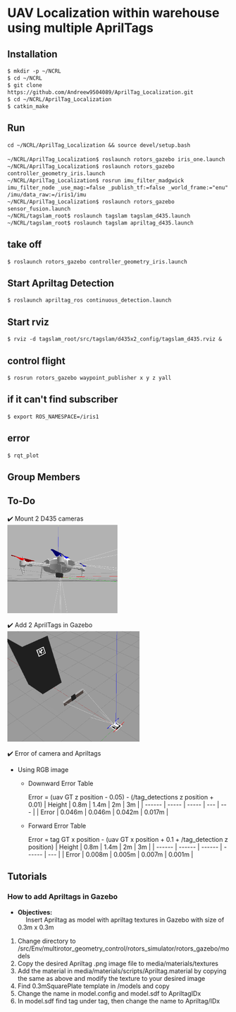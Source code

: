 # UAV Localization within warehouse using multiple AprilTags

## Installation
```console
$ mkdir -p ~/NCRL
$ cd ~/NCRL
$ git clone https://github.com/Andreew9504089/AprilTag_Localization.git
$ cd ~/NCRL/AprilTag_Localization
$ catkin_make
```

## Run
```console
cd ~/NCRL/AprilTag_Localization && source devel/setup.bash

~/NCRL/AprilTag_Localization$ roslaunch rotors_gazebo iris_one.launch
~/NCRL/AprilTag_Localization$ roslaunch rotors_gazebo controller_geometry_iris.launch 
~/NCRL/AprilTag_Localization$ rosrun imu_filter_madgwick imu_filter_node _use_mag:=false _publish_tf:=false _world_frame:="enu" /imu/data_raw:=/iris1/imu 
~/NCRL/AprilTag_Localization$ roslaunch rotors_gazebo sensor_fusion.launch 
~/NCRL/tagslam_root$ roslaunch tagslam tagslam_d435.launch 
~/NCRL/tagslam_root$ roslaunch tagslam apriltag_d435.launch
```
## take off
```console
$ roslaunch rotors_gazebo controller_geometry_iris.launch
```
## Start Apriltag Detection
```console
$ roslaunch apriltag_ros continuous_detection.launch
```
## Start rviz
```console
$ rviz -d tagslam_root/src/tagslam/d435x2_config/tagslam_d435.rviz &
```
## control flight
```console
$ rosrun rotors_gazebo waypoint_publisher x y z yall
```
## if it can't find subscriber
```console
$ export ROS_NAMESPACE=/iris1
```
## error
```console
$ rqt_plot
```
## Group Members

## To-Do
:heavy_check_mark: Mount 2 D435 cameras <br>
<img src="https://github.com/Andreew9504089/AprilTag_Localization/blob/master/firefly1wD435.PNG" width="250" height="200" />

:heavy_check_mark: Add 2 AprilTags in Gazebo <br>
<img src="https://github.com/Andreew9504089/AprilTag_Localization/blob/master/Screenshot%20from%202022-06-30%2009-54-42.png" width="300" height="250" />

:heavy_check_mark: Error of camera and Apriltags
* Using RGB image
    * Downward Error Table
    
        Error = (uav GT z position - 0.05) - (/tag_detections z position + 0.01)
        | Height | 0.8m  | 1.4m  | 2m  |  3m  |
        | ------ | ----- | ----- | --- | ---  |
        | Error  | 0.046m | 0.046m |   0.042m  |   0.017m   |

    * Forward Error Table

        Error = tag GT x position - (uav GT x position + 0.1 + /tag_detection z position)
        | Height | 0.8m   | 1.4m   | 2m     | 3m    |
        | ------ | ------ | ------ | ------ | --- |
        | Error  | 0.008m | 0.005m | 0.007m | 0.001m |


## Tutorials
### How to add Apriltags in Gazebo
* **Objectives:**<br>
&emsp; Insert Apriltag as model with apriltag textures in Gazebo with size of 0.3m x 0.3m

1. Change directory to /src/Env/multirotor_geometry_control/rotors_simulator/rotors_gazebo/models
2. Copy the desired Apriltag .png image file to media/materials/textures
3. Add the material in media/materials/scripts/Apriltag.material by copying the same as above and modify the texture to your desired image
4. Find 0.3mSquarePlate template in /models and copy
5. Change the name in model.config and model.sdf to ApriltagIDx
6. In model.sdf find <name> tag under <material> tag, then change the name to Apriltag/IDx

